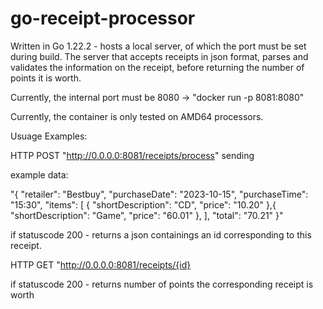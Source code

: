 # go-receipt-processor
Written in Go 1.22.2 - hosts a local server, of which the port must be set during build. The server that accepts receipts in json format, parses and validates the information on the receipt, before returning the number of points it is worth.

Currently, the internal port must be 8080 -> "docker run -p 8081:8080"

Currently, the container is only tested on AMD64 processors.

Usuage Examples:


HTTP POST "http://0.0.0.0:8081/receipts/process" sending 

example data: 

"{
  "retailer": "Bestbuy",
  "purchaseDate": "2023-10-15",
  "purchaseTime": "15:30",
  "items": [
    {
      "shortDescription": "CD",
      "price": "10.20"
    },{
      "shortDescription": "Game",
      "price": "60.01"
    },
  ],
  "total": "70.21"
}"

if statuscode 200 - returns a json containings an id corresponding to this receipt.

HTTP GET "http://0.0.0.0:8081/receipts/{id}

if statuscode 200 - returns number of points the corresponding receipt is worth
